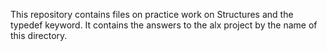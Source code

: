 This repository contains files on practice work on Structures and the typedef keyword. It contains the answers to the alx project by the name of this directory.
